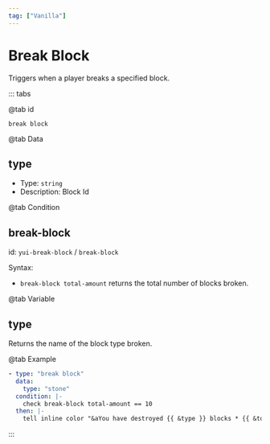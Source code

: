 ```yaml
---
tag: ["Vanilla"]
---
```


# Break Block

Triggers when a player breaks a specified block.

::: tabs

@tab id

`break block`

@tab Data

## type <Badge text="Required" type="tip"/>

- Type: `string`
- Description: Block Id

@tab Condition

## break-block

id: `yui-break-block` / `break-block`

Syntax:
- `break-block total-amount` returns the total number of blocks broken.

@tab Variable

## type
Returns the name of the block type broken.

@tab Example

```yaml
- type: "break block"
  data:
    type: "stone"
  condition: |-
    check break-block total-amount == 10
  then: |-
    tell inline color "&aYou have destroyed {{ &type }} blocks * {{ &total-amount }} times"
```

::: 